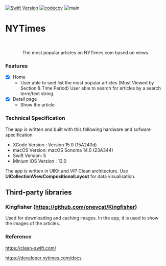 [![Swift Version][swift-image]][swift-url]
[![codecov](https://codecov.io/github/KaungHtetWin/ny-times/graph/badge.svg?token=63Z33NUZ1A)](https://codecov.io/github/KaungHtetWin/ny-times)
![main](https://github.com/KaungHtetWin/ny-times/actions/workflows/swift.yml/badge.svg?branch=main)
# NYTimes
<br />
<p align="center">
  <p align="center">
    The most popular articles on NYTimes.com based on views.
  </p>
</p>

### Features

- [x] Home
    - User able to seet list the most popular articles (Most Viewed by Section & Time Period)
        User able to search for articles by a search term/text string.
- [x] Detail page
    - Show the article


### Technical Specification

The app is written and built with this following hardware and sofware specification

- XCode Version : Version 15.0 (15A240d)
- macOS Version: macOS Sonoma 14.0 (23A344)
- Swift Version: 5
- Minium iOS Version : 13.0

The app is written in UIKit and VIP Clean architecture.
Use **UICollectionViewCompositionalLayout** for data visualisation.

## Third-party libraries

### Kingfisher (https://github.com/onevcat/Kingfisher)
Used for downloading and caching images. In the app, it is used to show the images of the articles.

### Reference

https://clean-swift.com/

https://developer.nytimes.com/docs


[swift-image]:https://img.shields.io/badge/swift-5.0-orange.svg
[swift-url]: https://swift.org/
